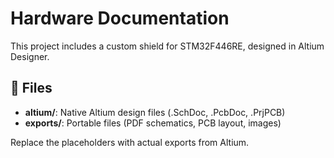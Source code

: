 # Hardware Documentation

This project includes a custom shield for STM32F446RE, designed in Altium Designer.

## 📂 Files
- **altium/**: Native Altium design files (.SchDoc, .PcbDoc, .PrjPCB)
- **exports/**: Portable files (PDF schematics, PCB layout, images)

Replace the placeholders with actual exports from Altium.

